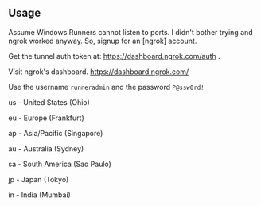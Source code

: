 ## Usage

Assume Windows Runners cannot listen to ports. I didn't bother trying and ngrok worked anyway. So, signup for an [ngrok] account.

Get the tunnel auth token at: https://dashboard.ngrok.com/auth .

Visit ngrok's dashboard. https://dashboard.ngrok.com/

Use the username `runneradmin` and the password `P@ssw0rd!`

us - United States (Ohio)

eu - Europe (Frankfurt)

ap - Asia/Pacific (Singapore)

au - Australia (Sydney)

sa - South America (Sao Paulo)

jp - Japan (Tokyo)

in - India (Mumbai)
